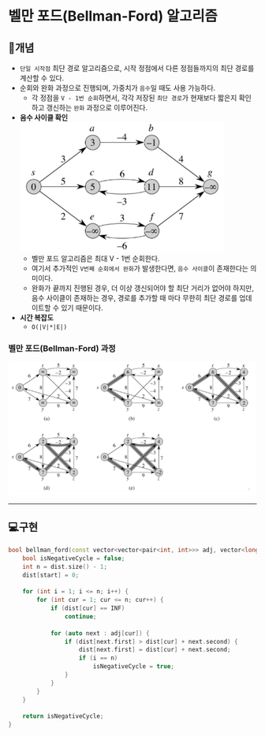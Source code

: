 # 벨만 포드(Bellman-Ford) 알고리즘

## 📖개념
- `단일 시작점` 최단 경로 알고리즘으로, 시작 정점에서 다른 정점들까지의 최단 경로를 계산할 수 있다.
- 순회와 완화 과정으로 진행되며, 가중치가 `음수`일 때도 사용 가능하다.
	- 각 정점을 `V - 1번 순회`하면서, 각각 저장된 `최단 경로`가 현재보다 짧은지 확인하고 갱신하는 `완화` 과정으로 이루어진다.
- <b>음수 사이클 확인</b><br>
	![](imgs/2.PNG)
	- 벨만 포드 알고리즘은 최대 V - 1번 순회한다.
	- 여기서 추가적인 `V번째 순회에서 완화`가 발생한다면, `음수 사이클`이 존재한다는 의미이다.
	- 완화가 끝까지 진행된 경우, 더 이상 갱신되어야 할 최단 거리가 없어야 하지만,<br>
	음수 사이클이 존재하는 경우, 경로를 추가할 때 마다 무한히 최단 경로를 업데이트할 수 있기 때문이다.
- <b>시간 복잡도</b>
	- `O(|V|*|E|)`
### 벨만 포드(Bellman-Ford) 과정
![](imgs/1.PNG)
___
## 💻구현
```c++
bool bellman_ford(const vector<vector<pair<int, int>>> adj, vector<long long>& dist, const int& start) {
    bool isNegativeCycle = false;
    int n = dist.size() - 1;
    dist[start] = 0;

    for (int i = 1; i <= n; i++) {
        for (int cur = 1; cur <= n; cur++) {
            if (dist[cur] == INF)
                continue;

            for (auto next : adj[cur]) {
                if (dist[next.first] > dist[cur] + next.second) {
                    dist[next.first] = dist[cur] + next.second;
                    if (i == n)
                        isNegativeCycle = true;
                }
            }
        }
    }

    return isNegativeCycle;
}
```